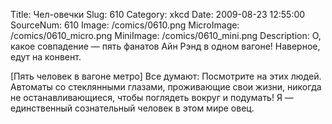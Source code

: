 Title: Чел-овечки 
Slug: 610 
Category: xkcd 
Date: 2009-08-23 12:55:00 
SourceNum: 610 
Image: /comics/0610.png 
MicroImage: /comics/0610_micro.png 
MiniImage: /comics/0610_mini.png 
Description: О, какое совпадение — пять фанатов Айн Рэнд в одном вагоне! Наверное, едут на конвент. 

[Пять человек в вагоне метро]
Все думают: Посмотрите на этих людей. Автоматы со стеклянными глазами, проживающие свои жизни, никогда не останавливающиеся, чтобы поглядеть вокруг и подумать! Я — единственный сознательный человек в этом мире овец.